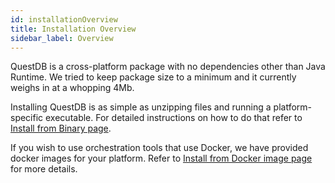 ```yaml
---
id: installationOverview
title: Installation Overview
sidebar_label: Overview
---
```


QuestDB is a cross-platform package with no dependencies other than Java Runtime. We tried to keep package size to a
minimum and it currently weighs in at a whopping 4Mb.

Installing QuestDB is as simple as unzipping files and running a platform-specific executable. 
For detailed instructions on how to do that refer to [Install from Binary page](installFromBinary.md).

If you wish to use orchestration tools that use Docker, we have provided docker images for your platform. Refer to 
[Install from Docker image page](installFromDockerImage.md) for more details.                               